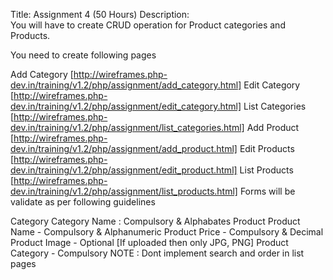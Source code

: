 Title:	Assignment 4 (50 Hours)
Description:	
You will have to create CRUD operation for Product categories and Products. 

You need to create following pages

Add Category [http://wireframes.php-dev.in/training/v1.2/php/assignment/add_category.html]
Edit Category [http://wireframes.php-dev.in/training/v1.2/php/assignment/edit_category.html]
List Categories  [http://wireframes.php-dev.in/training/v1.2/php/assignment/list_categories.html]
Add Product [http://wireframes.php-dev.in/training/v1.2/php/assignment/add_product.html]
Edit Products [http://wireframes.php-dev.in/training/v1.2/php/assignment/edit_product.html]
List Products [http://wireframes.php-dev.in/training/v1.2/php/assignment/list_products.html]
Forms will be validate as per following guidelines

Category
Category Name : Compulsory & Alphabates
Product
Product Name - Compulsory & Alphanumeric
Product Price - Compulsory & Decimal 
Product Image - Optional [If uploaded then only JPG, PNG]
Product Category - Compulsory
NOTE : Dont implement search and order in list pages
